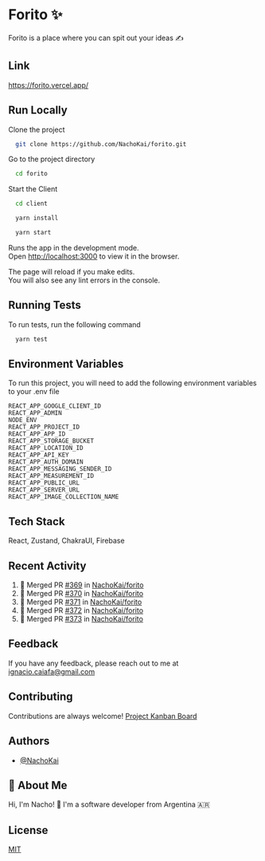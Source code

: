 
# Forito ✨

Forito is a place where you can spit out your ideas ✍️ 


## Link

https://forito.vercel.app/


## Run Locally

Clone the project

```bash
  git clone https://github.com/NachoKai/forito.git
```

Go to the project directory

```bash
  cd forito
```

Start the Client

```bash
  cd client
```
```bash
  yarn install
```
```bash
  yarn start
```

Runs the app in the development mode.  
Open [http://localhost:3000](http://localhost:3000) to view it in the browser.  
  
The page will reload if you make edits.  
You will also see any lint errors in the console. 
## Running Tests

To run tests, run the following command

```bash
  yarn test
```


## Environment Variables

To run this project, you will need to add the following environment variables to your .env file

`REACT_APP_GOOGLE_CLIENT_ID`  
`REACT_APP_ADMIN`  
`NODE_ENV`  
`REACT_APP_PROJECT_ID`  
`REACT_APP_APP_ID`  
`REACT_APP_STORAGE_BUCKET`  
`REACT_APP_LOCATION_ID`  
`REACT_APP_API_KEY`  
`REACT_APP_AUTH_DOMAIN`  
`REACT_APP_MESSAGING_SENDER_ID`  
`REACT_APP_MEASUREMENT_ID`  
`REACT_APP_PUBLIC_URL`  
`REACT_APP_SERVER_URL`  
`REACT_APP_IMAGE_COLLECTION_NAME`  
 
 
## Tech Stack

React, Zustand, ChakraUI, Firebase


## Recent Activity

<!--START_SECTION:activity-->
1. 🎉 Merged PR [#369](https://github.com/NachoKai/forito/pull/369) in [NachoKai/forito](https://github.com/NachoKai/forito)
2. 🎉 Merged PR [#370](https://github.com/NachoKai/forito/pull/370) in [NachoKai/forito](https://github.com/NachoKai/forito)
3. 🎉 Merged PR [#371](https://github.com/NachoKai/forito/pull/371) in [NachoKai/forito](https://github.com/NachoKai/forito)
4. 🎉 Merged PR [#372](https://github.com/NachoKai/forito/pull/372) in [NachoKai/forito](https://github.com/NachoKai/forito)
5. 🎉 Merged PR [#373](https://github.com/NachoKai/forito/pull/373) in [NachoKai/forito](https://github.com/NachoKai/forito)
<!--END_SECTION:activity-->


## Feedback

If you have any feedback, please reach out to me at ignacio.caiafa@gmail.com


## Contributing

Contributions are always welcome! [Project Kanban Board](https://github.com/NachoKai/forito/projects/1) 


## Authors

- [@NachoKai](https://www.github.com/NachoKai)


## 🚀 About Me

Hi, I'm Nacho! 👋 I'm a software developer from Argentina 🇦🇷


## License

[MIT](https://github.com/NachoKai/forito/blob/main/LICENSE)
